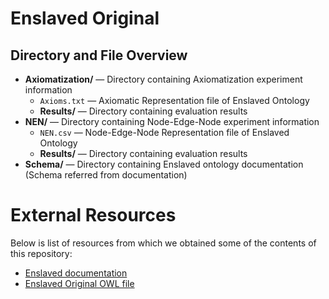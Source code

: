 # Enslaved Original

## Directory and File Overview
* **Axiomatization/** — Directory containing Axiomatization experiment information
    * `Axioms.txt` — Axiomatic Representation file of Enslaved Ontology
    * **Results/** — Directory containing evaluation results
* **NEN/** — Directory containing Node-Edge-Node experiment information
    * `NEN.csv` — Node-Edge-Node Representation file of Enslaved Ontology
    * **Results/** — Directory containing evaluation results
* **Schema/** — Directory containing Enslaved ontology documentation (Schema referred from documentation)

# External Resources
Below is list of resources from which we obtained some of the contents of this repository:

- [Enslaved documentation](https://docs.enslaved.org/ontology/v2/Enslaved_Documentation_V2_0-2.pdf)
- [Enslaved Original OWL file](https://docs.enslaved.org/ontology/)